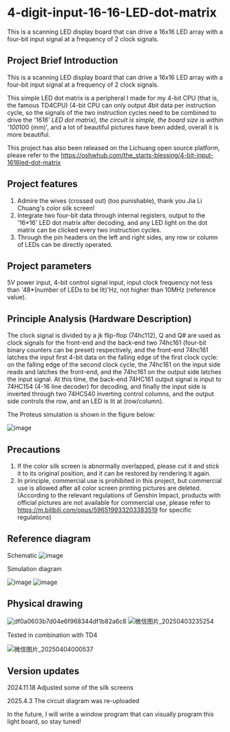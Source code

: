 # 4-digit-input-16-16-LED-dot-matrix
This is a scanning LED display board that can drive a 16x16 LED array with a four-bit input signal at a frequency of 2 clock signals.
## Project Brief Introduction
This is a scanning LED display board that can drive a 16x16 LED array with a four-bit input signal at a frequency of 2 clock signals.

This simple LED dot matrix is a peripheral I made for my 4-bit CPU (that is, the famous TD4CPU) 
(4-bit CPU can only output 4bit data per instruction cycle, so the signals of the two instruction cycles need to
be combined to drive the '16*16' LED dot matrix), the circuit is simple, the board size is within '100*100 (mm)',
and a lot of beautiful pictures have been added, overall it is more beautiful.

This project has also been released on the Lichuang open source platform, please refer to the https://oshwhub.com/the_starts-blessing/4-bit-input-1616led-dot-matrix

## Project features
1. Admire the wives (crossed out) (too punishable), thank you Jia Li Chuang's color silk screen!
2. Integrate two four-bit data through internal registers, output to the '16*16' LED dot matrix after decoding, and any LED light on the dot matrix can be clicked every two instruction cycles.
3. Through the pin headers on the left and right sides, any row or column of LEDs can be directly operated.

## Project parameters
5V power input, 4-bit control signal input, input clock frequency not less than '48*(number of LEDs to be lit)'Hz, not higher than 10MHz (reference value).

## Principle Analysis (Hardware Description)
The clock signal is divided by a jk flip-flop (74hc112), Q and Q# are used as clock signals for 
the front-end and the back-end two 74hc161 (four-bit binary counters can be preset) respectively, 
and the front-end 74hc161 latches the input first 4-bit data on the falling edge of the first clock cycle: 
on the falling edge of the second clock cycle, the 74hc161 on the input side reads and latches the front-end, 
and the 74hc161 on the output side latches the input signal. At this time, the back-end 74HC161 output 
signal is input to 74HC154 (4-16 line decoder) for decoding, and finally the input side is inverted through 
two 74HC540 inverting control columns, and the output side controls the row, and an LED is lit at (row/column).

The Proteus simulation is shown in the figure below:

![image](https://github.com/user-attachments/assets/735195a7-ac22-46fe-a42a-20a7deaf1bd9)

## Precautions
1. If the color silk screen is abnormally overlapped, please cut it and stick it to its original position, and it can be restored by rendering it again.
2. In principle, commercial use is prohibited in this project, but commercial use is allowed after all color screen printing pictures are deleted. (According to the relevant regulations of Genshin Impact, products with official pictures are not available for commercial use, please refer to https://m.bilibili.com/opus/596519933203383519 for specific regulations)
## Reference diagram
Schematic
![image](https://github.com/user-attachments/assets/23c05919-b60d-4cb8-acab-0bb339ca4122)

Simulation diagram

![image](https://github.com/user-attachments/assets/93607fa6-1880-44a1-9f7d-a64ffa692d83)
![image](https://github.com/user-attachments/assets/3eabc957-451e-42ca-87de-0a001bb9da79)

## Physical drawing

![df0a0603b7d04e6f968344df1b82a6c8](https://github.com/user-attachments/assets/e6b4840c-002c-47d5-a21c-71110de96d46)
![微信图片_20250403235254](https://github.com/user-attachments/assets/30cd263e-884e-4946-a881-92ecdb2a41e3)

Tested in combination with TD4

![微信图片_20250404000537](https://github.com/user-attachments/assets/78bde76b-c7c9-4288-8ff3-8ffa084b59ef)

## Version updates
2024.11.18  Adjusted some of the silk screens
  
2025.4.3 The circuit diagram was re-uploaded
  
In the future, I will write a window program that can visually program this light board, so stay tuned!
